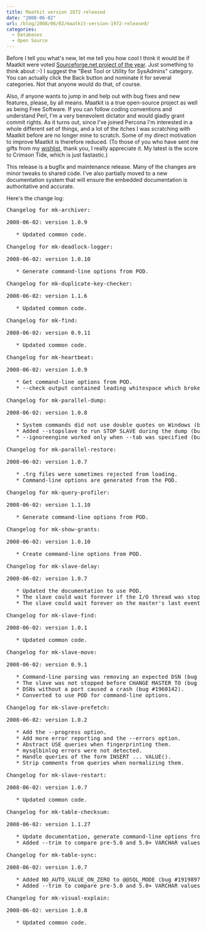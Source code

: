 ```yaml
---
title: Maatkit version 1972 released
date: "2008-06-02"
url: /blog/2008/06/02/maatkit-version-1972-released/
categories:
  - Databases
  - Open Source
---
```


Before I tell you what's new, let me tell you how cool I think it would be if Maatkit were voted [Sourceforge.net project of the year](http://sourceforge.net/awards/cca/?group_id=189154). Just something to think about :-) I suggest the "Best Tool or Utility for SysAdmins" category. You can actually click the Back button and nominate it for several categories. Not that anyone would do that, of course.

Also, if anyone wants to jump in and help out with bug fixes and new features, please, by all means. Maatkit is a true open-source project as well as being Free Software. If you can follow coding conventions and understand Perl, I'm a very benevolent dictator and would gladly grant commit rights. As it turns out, since I've joined Percona I'm interested in a whole different set of things, and a lot of the itches I was scratching with Maatkit before are no longer mine to scratch. Some of my direct motivation to improve Maatkit is therefore reduced. (To those of you who have sent me gifts from my [wishlist](http://www.amazon.com/gp/registry/wishlist/LOE4ZUTKFU39), thank you, I really appreciate it. My latest is the score to Crimson Tide, which is just fastastic.)

This release is a bugfix and maintenance release. Many of the changes are minor tweaks to shared code. I've also partially moved to a new documentation system that will ensure the embedded documentation is authoritative and accurate.

Here's the change log:

<pre>Changelog for mk-archiver:

2008-06-02: version 1.0.9

   * Updated common code.

Changelog for mk-deadlock-logger:

2008-06-02: version 1.0.10

   * Generate command-line options from POD.

Changelog for mk-duplicate-key-checker:

2008-06-02: version 1.1.6

   * Updated common code.

Changelog for mk-find:

2008-06-02: version 0.9.11

   * Updated common code.

Changelog for mk-heartbeat:

2008-06-02: version 1.0.9

   * Get command-line options from POD.
   * --check output contained leading whitespace which broke Cacti.

Changelog for mk-parallel-dump:

2008-06-02: version 1.0.8

   * System commands did not use double quotes on Windows (bug #1949922).
   * Added --stopslave to run STOP SLAVE during the dump (bug #1923627).
   * --ignoreengine worked only when --tab was specified (bug #1851461).

Changelog for mk-parallel-restore:

2008-06-02: version 1.0.7

   * .trg files were sometimes rejected from loading.
   * Command-line options are generated from the POD.

Changelog for mk-query-profiler:

2008-06-02: version 1.1.10

   * Generate command-line options from POD.

Changelog for mk-show-grants:

2008-06-02: version 1.0.10

   * Create command-line options from POD.

Changelog for mk-slave-delay:

2008-06-02: version 1.0.7

   * Updated the documentation to use POD.
   * The slave could wait forever if the I/O thread was stopped.
   * The slave could wait forever on the master's last event (bug #1959496).

Changelog for mk-slave-find:

2008-06-02: version 1.0.1

   * Updated common code.

Changelog for mk-slave-move:

2008-06-02: version 0.9.1

   * Command-line parsing was removing an expected DSN (bug #1960142).
   * The slave was not stopped before CHANGE MASTER TO (bug #1960142).
   * DSNs without a port caused a crash (bug #1960142).
   * Converted to use POD for command-line options.

Changelog for mk-slave-prefetch:

2008-06-02: version 1.0.2

   * Add the --progress option.
   * Add more error reporting and the --errors option.
   * Abstract USE queries when fingerprinting them.
   * mysqlbinlog errors were not detected.
   * Handle queries of the form INSERT ... VALUE().
   * Strip comments from queries when normalizing them.

Changelog for mk-slave-restart:

2008-06-02: version 1.0.7

   * Updated common code.

Changelog for mk-table-checksum:

2008-06-02: version 1.1.27

   * Update documentation, generate command-line options from POD.
   * Added --trim to compare pre-5.0 and 5.0+ VARCHAR values consistently.

Changelog for mk-table-sync:

2008-06-02: version 1.0.7

   * Added NO_AUTO_VALUE_ON_ZERO to @@SQL_MODE (bug #1919897).
   * Added --trim to compare pre-5.0 and 5.0+ VARCHAR values consistently.

Changelog for mk-visual-explain:

2008-06-02: version 1.0.8

   * Updated common code.
</pre>


